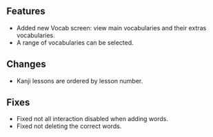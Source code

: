 ## Features

- Added new Vocab screen: view main vocabularies and their extras vocabularies.
- A range of vocabularies can be selected.

## Changes

- Kanji lessons are ordered by lesson number.

## Fixes

- Fixed not all interaction disabled when adding words.
- Fixed not deleting the correct words.